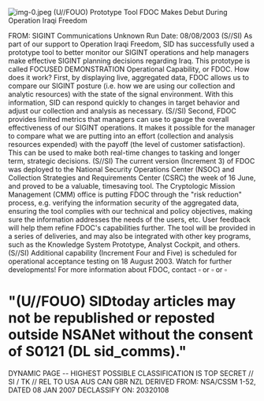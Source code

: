 ![img-0.jpeg](img-0.jpeg)
(U//FOUO) Prototype Tool FDOC Makes Debut During Operation Iraqi Freedom

FROM: SIGINT Communications
Unknown
Run Date: 08/08/2003
(S//SI) As part of our support to Operation Iraqi Freedom, SID has successfully used a prototype tool to better monitor our SIGINT operations and help managers make effective SIGINT planning decisions regarding Iraq. This prototype is called FOCUSED DEMONSTRATION Operational Capability, or FDOC. How does it work? First, by displaying live, aggregated data, FDOC allows us to compare our SIGINT posture (i.e. how we are using our collection and analytic resources) with the state of the signal environment. With this information, SID can respond quickly to changes in target behavior and adjust our collection and analysis as necessary.
(S//SI) Second, FDOC provides limited metrics that managers can use to gauge the overall effectiveness of our SIGINT operations. It makes it possible for the manager to compare what we are putting into an effort (collection and analysis resources expended) with the payoff (the level of customer satisfaction). This can be used to make both real-time changes to tasking and longer term, strategic decisions.
(S//SI) The current version (Increment 3) of FDOC was deployed to the National Security Operations Center (NSOC) and Collection Strategies and Requirements Center (CSRC) the week of 16 June, and proved to be a valuable, timesaving tool. The Cryptologic Mission Management (CMM) office is putting FDOC through the "risk reduction" process, e.g. verifying the information security of the aggregated data, ensuring the tool complies with our technical and policy objectives, making sure the information addresses the needs of the users, etc. User feedback will help them refine FDOC's capabilities further. The tool will be provided in a series of deliveries, and may also be integrated with other key programs, such as the Knowledge System Prototype, Analyst Cockpit, and others.
(S//SI) Additional capability (Increment Four and Five) is scheduled for operational acceptance testing on 18 August 2003. Watch for further developments! For more information about FDOC, contact $\square$ or $\square$ or $\square$

# "(U//FOUO) SIDtoday articles may not be republished or reposted outside NSANet without the consent of S0121 (DL sid_comms)." 

DYNAMIC PAGE -- HIGHEST POSSIBLE CLASSIFICATION IS
TOP SECRET // SI / TK // REL TO USA AUS CAN GBR NZL
DERIVED FROM: NSA/CSSM 1-52, DATED 08 JAN 2007 DECLASSIFY ON: 20320108
